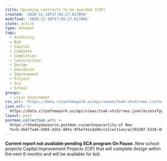 ```yaml
---
title: Upcoming contracts to be awarded (CIP)
created: '2020-11-10T17:05:27.617054'
modified: '2020-11-10T17:05:27.617066'
state: active
type: dataset
tags:
  - Authority
  - Bid
  - Capital
  - Complete
  - Completion
  - Construction
  - Design
  - Education
  - Improvement
  - Project
  - Sca
  - School
groups:
  - Local Government
csv_url: 'https://data.cityofnewyork.us/api/views/tsak-vtv3/rows.csv?accessType=DOWNLOAD'
json_url: >-
  https://data.cityofnewyork.us/api/views/tsak-vtv3/rows.json?accessType=DOWNLOAD
layout: post
postman_collection_url: >-
  https://thedaydasource.postman.co/workspace/City-of New
  York~3b6f7a46-5db5-42b1-80fe-9fbef41e3e06/collection/a176520f-5339-4064-9931-f15ca24562cf
---
```

<b>Current report not available pending SCA program On Pause.</b>
New school projects Capital Improvement Projects (CIP) that will complete design within the next 6 months and will be available for bid.
